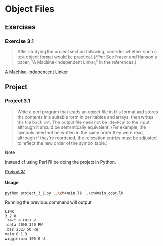 # Object Files

## Exercises

### Exercise 3.1

> After studying the project section following, consider whether such a text object format would be practical. (*Hint:*
> See Fraser and Hanson's paper, "A Machine-Independent Linker," in the references.)

[A Machine-Independent Linker](https://www.researchgate.net/publication/220281730_A_Machine-Independent_Linker)

## Project

### Project 3.1

> Write a perl program that reads an object file in this format and stores the contents in a suitable form in perl
> tables and arrays, then writes the file back out. The output file need not be identical to the input, although it
> should be semantically equivalent. (For example, the symbols need not be written in the same order they were read,
> although if they're reordered, the relocation entries must be adjusted to reflect the new order of the symbol table.)

> [!NOTE]
> Instead of using Perl I'll be doing the project in Python.

[Project 3.1](project_3_1.py)

#### Usage

```sh
python project_3_1.py ..\ch4main.lk ..\ch4main_copy.lk
```

Running the previous command will output

```txt
LINK
3 2 0
.text 0 1017 R
.data 2000 320 RW
.bss 2320 50 RW
main 0 1 D
wiggleroom 100 0 U
```
